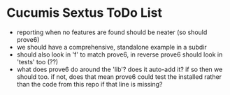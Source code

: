 # Cucumis Sextus ToDo List

* reporting when no features are found should be neater (so should prove6)
* we should have a comprehensive, standalone example in a subdir
* should also look in 'f' to match prove6, in reverse prove6 should look in
  'tests' too (??)
* what does prove6 do around the 'lib'? does it auto-add it? if so then we
  should too. if not, does that mean prove6 could test the installed rather than
  the code from this repo if that line is missing?

